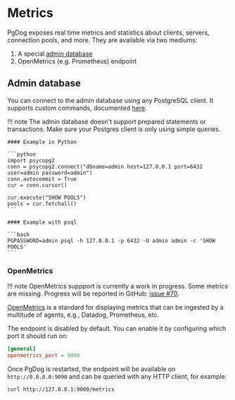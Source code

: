 # Metrics

PgDog exposes real time metrics and statistics about clients, servers, connection pools, and more. They are available via two mediums:

1. A special [admin database](../administration/index.md)
2. OpenMetrics (e.g. Prometheus) endpoint

## Admin database

You can connect to the admin database using any PostgreSQL client. It supports custom commands, documented [here](../administration/index.md).

!!! note
    The admin database doesn't support prepared statements or transactions. Make sure your Postgres client
    is only using simple queries.

    #### Example in Python

    ```python
    import psycopg2
    conn = psycopg2.connect("dbname=admin host=127.0.0.1 port=6432 user=admin password=admin")
    conn.autocommit = True
    cur = conn.cursor()

    cur.execute("SHOW POOLS")
    pools = cur.fetchall()
    ```

    #### Example with psql

    ```bash
    PGPASSWORD=admin psql -h 127.0.0.1 -p 6432 -U admin admin -c 'SHOW POOLS'
    ```

### OpenMetrics

!!! note
    OpenMetrics suppport is currently a work in progress. Some metrics are missing.
    Progress will be reported in GitHub: [issue #70](https://github.com/pgdogdev/pgdog/issues/70).

[OpenMetrics](https://openmetrics.io/) is a standard for displaying metrics that can be ingested by a multitude of agents, e.g., Datadog, Prometheus, etc.

The endpoint is disabled by default. You can enable it by configuring which port it should run on:

```toml
[general]
openmetrics_port = 9090
```

Once PgDog is restarted, the endpoint will be available on `http://0.0.0.0:9090` and can be queried with any HTTP client, for example:

```bash
curl http://127.0.0.1:9000/metrics
```
